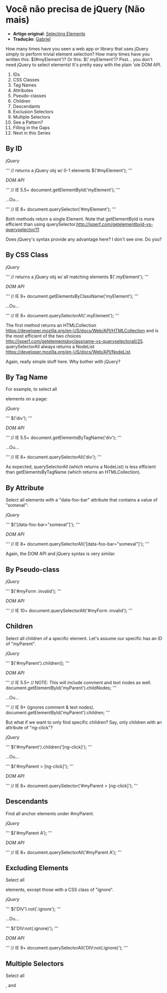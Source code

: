 # Você não precisa de jQuery (Não mais)

* **Artigo original**: [Selecting Elements](http://blog.garstasio.com/you-dont-need-jquery/selectors/)
* **Tradução**: [Gabriel](https://github.com/BielRibeiro)

How many times have you seen a web app or library that uses jQuery simply to perform trivial element selection? How many times have you written this: $(#myElement')? Or this: $('.myElement')? Psst... you don't need jQuery to select elements! It's pretty easy with the plain 'ole DOM API.

1. IDs
2. CSS Classes
3. Tag Names
4. Attributes
5. Pseudo-classes
6. Children
7. Descendants
8. Exclusion Selectors
9. Multiple Selectors
10. See a Pattern?
11. Filling in the Gaps
12. Next in this Series

## By ID

*jQuery*

'''
// returns a jQuery obj w/ 0-1 elements
$('#myElement');
'''

*DOM API*

'''
// IE 5.5+
document.getElementById('myElement');
'''

...Ou...

'''
// IE 8+
document.querySelector('#myElement');
'''

Both methods return a single Element. Note that getElementById is more efficient than using querySelector.http://jsperf.com/getelementbyid-vs-queryselector/11

Does jQuery's syntax provide any advantage here? I don't see one. Do you?

## By CSS Class

*jQuery*

'''
// returns a jQuery obj w/ all matching elements
$('.myElement');
'''

*DOM API*

'''
// IE 9+
document.getElementsByClassName('myElement');
'''

...Ou...

'''
// IE 8+
document.querySelectorAll('.myElement');
'''

The first method returns an HTMLCollection https://developer.mozilla.org/en-US/docs/Web/API/HTMLCollection and is the most efficient of the two choices http://jsperf.com/getelementsbyclassname-vs-queryselectorall/25. querySelectorAll always returns a NodeList https://developer.mozilla.org/en-US/docs/Web/API/NodeList.

Again, really simple stuff here. Why bother with jQuery?

## By Tag Name

For example, to select all <div> elements on a page:

*jQuery*

'''
$('div');
'''

*DOM API*

'''
// IE 5.5+
document.getElementsByTagName('div');
'''

...Ou...

'''
// IE 8+
document.querySelectorAll('div');
'''

As expected, querySelectorAll (which returns a NodeList) is less efficient than getElementsByTagName (which returns an HTMLCollection).

## By Attribute

Select all elements with a "data-foo-bar" attribute that contains a value of "someval":

*jQuery*

'''
$('[data-foo-bar="someval"]');
'''

*DOM API*

'''
// IE 8+
document.querySelectorAll('[data-foo-bar="someval"]');
'''

Again, the DOM API and jQuery syntax is very similar.

## By Pseudo-class

*jQuery*

'''
$('#myForm :invalid');
'''

*DOM API*

'''
// IE 10+
document.querySelectorAll('#myForm :invalid');
'''

## Children

Select all children of a specific element. Let's assume our specific has an ID of "myParent".

*jQuery*

'''
$('#myParent').children();
'''

*DOM API*

'''
// IE 5.5+
// NOTE: This will include comment and text nodes as well.
document.getElementById('myParent').childNodes;
'''

...Ou...

'''
// IE 9+ (ignores comment & text nodes).
document.getElementById('myParent').children;
'''

But what if we want to only find specific children? Say, only children with an attribute of "ng-click"?

*jQuery*

'''
$('#myParent').children('[ng-click]');
'''

...Ou...

'''
$('#myParent > [ng-click]');
'''

*DOM API*

'''
// IE 8+
document.querySelector('#myParent > [ng-click]');
'''

## Descendants

Find all anchor elements under #myParent.

*jQuery*

'''
$('#myParent A');
'''

*DOM API*

'''
// IE 8+
document.querySelectorAll('#myParent A');
'''

## Excluding Elements

Select all <div> elements, except those with a CSS class of "ignore".

*jQuery*

'''
$('DIV').not('.ignore');
'''

...Ou...

'''
$('DIV:not(.ignore)');
'''

*DOM API*

'''
// IE 9+
document.querySelectorAll('DIV:not(.ignore)');
'''

## Multiple Selectors

Select all <div>, <a> and <script> elements.

*jQuery*

'''
$(DIV, A, SCRIPT');
'''

*DOM API*

'''
// IE 8+
document.querySelectorAll('DIV, A, SCRIPT');
'''

## See a Pattern?

If we focus exclusively on selector support, and don't need to handle anything older than IE8, seems like we could get pretty far simply by replacing jQuery with this:

'''
window.$ = function(selector) {
    var selectorType = 'querySelectorAll';

    if (selector.indexOf('#') === 0) {
        selectorType = 'getElementById';
        selector = selector.substr(1, selector.length);
    }

    return document[selectorType](selector);
};
'''

## But I Want More!

For the vast majority of projects, the selectors support baked into the Web API is sufficient. But what if you are unfortunate enough to require IE7 support? In that case, you'll probably need a little help from some third party code.

Sure, you could just pull in jQuery, but why use such a large codebase when you only need advanced selector support for now? Instead, try a micro-library that focuses exclusively on element selection. Consider Sizzle http://sizzlejs.com/, which happens to be the selector library that jQuery uses. Selectivizr http://selectivizr.com/ is another very small selector library that brings CSS3 selector support to very old browsers.


## Próximo Post

[DOM Manipulation](http://blog.garstasio.com/you-dont-need-jquery/dom-manipulation/) (Em inglês)